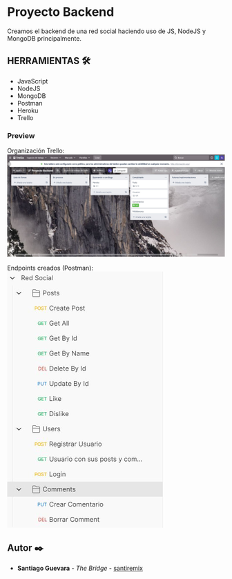 # Proyecto Backend
Creamos el backend de una red social haciendo uso de JS, NodeJS y MongoDB principalmente. 

## HERRAMIENTAS 🛠️
- JavaScript
- NodeJS
- MongoDB
- Postman
- Heroku
- Trello

### Preview

Organización Trello:
![foto](./assets/trellofoto.jpg)

Endpoints creados (Postman):
![foto](./assets/postmanfoto.jpg)

## Autor ✒️
* **Santiago Guevara** - *The Bridge* - [santiremix](https://github.com/santiremix)
